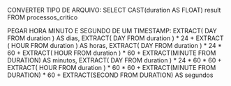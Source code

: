 CONVERTER TIPO DE ARQUIVO: 
SELECT CAST(duration AS FLOAT) result FROM processos_critico 

PEGAR HORA MINUTO E SEGUNDO DE UM TIMESTAMP:
EXTRACT( DAY FROM duration ) AS dias,
	EXTRACT( DAY FROM duration ) * 24 + EXTRACT ( HOUR FROM duration ) AS horas, 
	EXTRACT( DAY FROM duration ) * 24 * 60 + EXTRACT( HOUR FROM duration ) * 60 + EXTRACT(MINUTE FROM DURATION) AS minutos,
	EXTRACT( DAY FROM duration ) * 24 * 60 * 60 + EXTRACT( HOUR FROM duration ) * 60 * 60 + EXTRACT(MINUTE FROM DURATION) * 60 + EXTRACT(SECOND FROM DURATION) AS segundos    